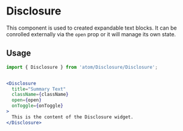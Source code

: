 # Disclosure
This component is used to created expandable text blocks. It can be conrolled externally via the `open` prop or it will manage its own state.

## Usage

```jsx
import { Disclosure } from 'atom/Disclosure/Disclosure';


<Disclosure
  title="Summary Text"
  className={className}
  open={open}
  onToggle={onToggle}
>
  This is the content of the Disclosure widget.
</Disclosure>
```
